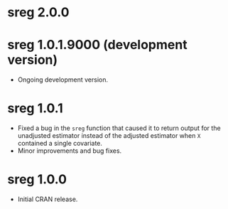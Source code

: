 # sreg 2.0.0

# sreg 1.0.1.9000 (development version)
* Ongoing development version.
# sreg 1.0.1
* Fixed a bug in the `sreg` function that caused it to return output for the unadjusted estimator instead of the adjusted estimator when `X` contained a single covariate.  
* Minor improvements and bug fixes.
# sreg 1.0.0
* Initial CRAN release. 
